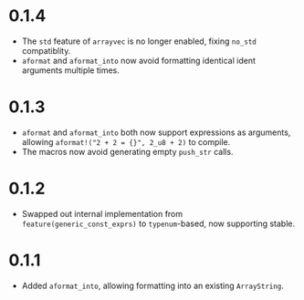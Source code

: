 # 0.1.4

- The `std` feature of `arrayvec` is no longer enabled, fixing `no_std` compatiblity.
- `aformat` and `aformat_into` now avoid formatting identical ident arguments multiple times.

# 0.1.3

- `aformat` and `aformat_into` both now support expressions as arguments, allowing `aformat!("2 + 2 = {}", 2_u8 + 2)` to compile.
- The macros now avoid generating empty `push_str` calls.

# 0.1.2

- Swapped out internal implementation from `feature(generic_const_exprs)` to `typenum`-based, now supporting stable.

# 0.1.1

- Added `aformat_into`, allowing formatting into an existing `ArrayString`.
